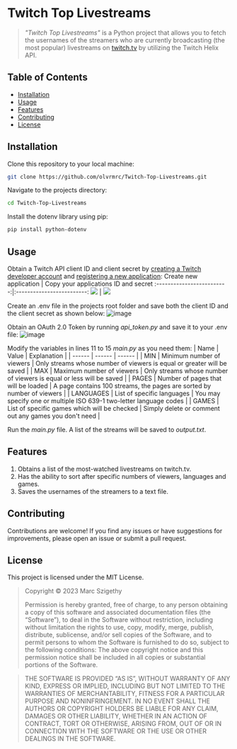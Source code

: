 # Twitch Top Livestreams

> *"Twitch Top Livestreams"* is a Python project that allows you to fetch the usernames of the streamers who are currently broadcasting (the most popular) livestreams on [twitch.tv](https://twitch.tv/) by utilizing the Twitch Helix API.

## Table of Contents
- [Installation](#Installation)
- [Usage](#Usage)
- [Features](#Features)
- [Contributing](#Contributing)
- [License](#License)

## Installation

Clone this repository to your local machine:
```sh
git clone https://github.com/olvrmrc/Twitch-Top-Livestreams.git
```

Navigate to the projects directory:
```sh
cd Twitch-Top-Livestreams
```

Install the dotenv library using pip:
```sh
pip install python-dotenv
```

## Usage

Obtain a Twitch API client ID and client secret by [creating a Twitch developer account](https://dev.twitch.tv/) and [registering a new application](https://dev.twitch.tv/console/apps/create):
Create new application             |  Copy your applications ID and secret
:-------------------------:|:-------------------------:
![](https://github.com/olvrmrc/colours/assets/89043452/014a54a1-4b32-40d8-bbc2-f09feb73adb6)  |  ![](https://github.com/olvrmrc/colours/assets/89043452/9c89a191-3e3a-44c0-9881-8952e11672b7)

Create an .env file in the projects root folder and save both the client ID and the client secret as shown below:
![image](https://github.com/olvrmrc/colours/assets/89043452/8f5c6540-2f41-4431-aa57-7b9c035d415f)

Obtain an OAuth 2.0 Token by running *api_token.py* and save it to your .env file:
![image](https://github.com/olvrmrc/colours/assets/89043452/d5b51b38-fa31-479f-bf0c-d5f731c993d2)

Modify the variables in lines 11 to 15 *main.py* as you need them:
| Name | Value | Explanation |
| ------ | ------ | ------ |
| MIN | Minimum number of viewers | Only streams whose number of viewers is equal or greater will be saved |
| MAX | Maximum number of viewers | Only streams whose number of viewers is equal or less will be saved |
| PAGES | Number of pages that will be loaded | A page contains 100 streams, the pages are sorted by number of viewers |
| LANGUAGES | List of specific languages | You may specify one or multiple ISO 639-1 two-letter language codes |
| GAMES | List of specific games which will be checked | Simply delete or comment out any games you don't need |

Run the *main.py* file. A list of the streams will be saved to *output.txt*.

## Features

1. Obtains a list of the most-watched livestreams on twitch.tv.
2. Has the ability to sort after specific numbers of viewers, languages and games.
3. Saves the usernames of the streamers to a text file.

## Contributing

Contributions are welcome! If you find any issues or have suggestions for improvements, please open an issue or submit a pull request.

## License

This project is licensed under the MIT License.

>Copyright © 2023 Marc Szigethy
>
>Permission is hereby granted, free of charge, to any person obtaining a copy of this software and associated documentation files (the “Software”), to deal in the Software without restriction, including without limitation the rights to use, copy, modify, merge, publish, distribute, sublicense, and/or sell copies of the Software, and to permit persons to whom the Software is furnished to do so, subject to the following conditions:
The above copyright notice and this permission notice shall be included in all copies or substantial portions of the Software.

>THE SOFTWARE IS PROVIDED “AS IS”, WITHOUT WARRANTY OF ANY KIND, EXPRESS OR IMPLIED, INCLUDING BUT NOT LIMITED TO THE WARRANTIES OF MERCHANTABILITY, FITNESS FOR A PARTICULAR PURPOSE AND NONINFRINGEMENT. IN NO EVENT SHALL THE AUTHORS OR COPYRIGHT HOLDERS BE LIABLE FOR ANY CLAIM, DAMAGES OR OTHER LIABILITY, WHETHER IN AN ACTION OF CONTRACT, TORT OR OTHERWISE, ARISING FROM, OUT OF OR IN CONNECTION WITH THE SOFTWARE OR THE USE OR OTHER DEALINGS IN THE SOFTWARE.

